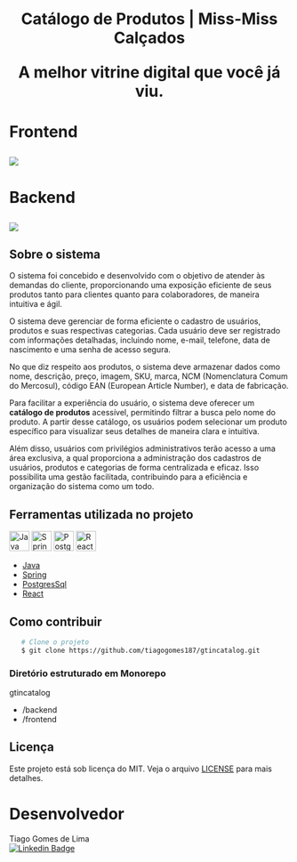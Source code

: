 <h1 align="center">
Catálogo de Produtos | Miss-Miss Calçados
<p>A melhor vitrine digital que você já viu.</p>
</h1>

<h1>
<p>Frontend</p>
<img src="https://ik.imagekit.io/dpiu5qcwt/desktop/oficial.png?updatedAt=1701486487550">
</h1>

<h1>
<p>Backend</p>
<img src="https://ik.imagekit.io/dpiu5qcwt/desktop/backend.png?updatedAt=1701487083636">
</h1>


## Sobre o sistema

O sistema foi concebido e desenvolvido com o objetivo de atender às demandas do cliente, proporcionando uma exposição eficiente de seus produtos tanto para clientes quanto para colaboradores, de maneira intuitiva e ágil.


O sistema deve gerenciar de forma eficiente o cadastro de usuários, produtos e suas respectivas categorias. Cada usuário deve ser registrado com informações detalhadas, incluindo nome, e-mail, telefone, data de nascimento e uma senha de acesso segura.

No que diz respeito aos produtos, o sistema deve armazenar dados como nome, descrição, preço, imagem, SKU, marca, NCM (Nomenclatura Comum do Mercosul), código EAN (European Article Number), e data de fabricação.

Para facilitar a experiência do usuário, o sistema deve oferecer um **catálogo de produtos** acessível, permitindo filtrar a busca pelo nome do produto. A partir desse catálogo, os usuários podem selecionar um produto específico para visualizar seus detalhes de maneira clara e intuitiva.

Além disso, usuários com privilégios administrativos terão acesso a uma área exclusiva, a qual proporciona a administração dos cadastros de usuários, produtos e categorias de forma centralizada e eficaz. Isso possibilita uma gestão facilitada, contribuindo para a eficiência e organização do sistema como um todo.

## Ferramentas utilizada no projeto
<p align="left"><a href="https://www.oracle.com/java/" target="_blank" rel="noreferrer"><img src="https://raw.githubusercontent.com/danielcranney/readme-generator/main/public/icons/skills/java-colored.svg" width="36" height="36" alt="Java" /></a>
<a href="https://spring.io/" target="_blank" rel="noreferrer"><img src="https://ik.imagekit.io/dpiu5qcwt/Icons/spring-3.svg?updatedAt=1701488065421" width="36" height="36" alt="Spring" /></a>
<a href="https://www.postgresql.org/" target="_blank" rel="noreferrer"><img src="https://raw.githubusercontent.com/danielcranney/readme-generator/main/public/icons/skills/postgresql-colored.svg" width="36" height="36" alt="PostgreSQL" /></a>
<a href="https://reactjs.org/" target="_blank" rel="noreferrer"><img src="https://raw.githubusercontent.com/danielcranney/readme-generator/main/public/icons/skills/react-colored.svg" width="36" height="36" alt="React" /></a>

</p>

 - [Java](https://docs.oracle.com/en/java/javase/17/)
 - [Spring](https://spring.io/)
 - [PostgresSql](https://www.postgresql.org/)
 - [React](https://react.dev/)

 ## Como contribuir
 ```bash
    # Clone o projeto
    $ git clone https://github.com/tiagogomes187/gtincatalog.git
 ```
### Diretório estruturado em **Monorepo**
 gtincatalog
- /backend
- /frontend

## Licença
Este projeto está sob licença do MIT. Veja o arquivo [LICENSE](https://github.com/tiagogomes187/gtincatalog/blob/b92e7482747734708d4795f81f18e410734fa97b/LICENSE) para mais detalhes.

# Desenvolvedor

Tiago Gomes de Lima<br>
[![Linkedin Badge](https://img.shields.io/badge/Tiago_Gomes-blue?style=flat-square&logo=Linkedin&logoColor=white&link=https://www.linkedin.com/in/tiago-gomes187/)](https://www.linkedin.com/in/tiago-gomes187/) 


